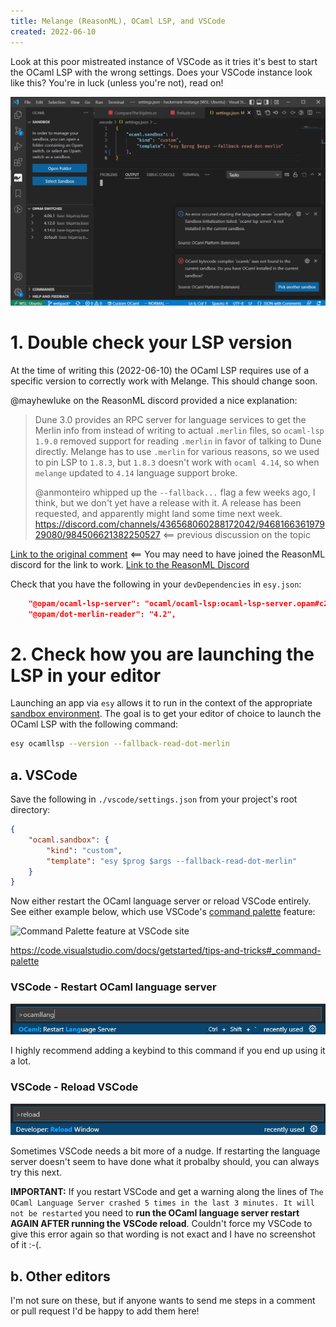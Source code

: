 ```yaml
---
title: Melange (ReasonML), OCaml LSP, and VSCode
created: 2022-06-10
---
```


Look at this poor mistreated instance of VSCode as it tries it's best to start the OCaml LSP with the wrong settings. Does your VSCode instance look like this? You're in luck (unless you're not), read on!

![All kinds of sadness](img/ocamllsp-issues-wrong-version.png)

# 1. Double check your LSP version
At the time of writing this (2022-06-10) the OCaml LSP requires use of a specific version to correctly work with Melange. This should change soon.

@mayhewluke on the ReasonML discord provided a nice explanation:

> Dune 3.0 provides an RPC server for language services to get the Merlin info from instead of writing to actual `.merlin` files, so `ocaml-lsp 1.9.0` removed support for reading `.merlin` in favor of talking to Dune directly. Melange has to use `.merlin` for various reasons, so we used to pin LSP to `1.8.3`, but `1.8.3` doesn't work with `ocaml 4.14`, so when `melange` updated to `4.14` language support broke.
> 
> @anmonteiro whipped up the `--fallback...` flag a few weeks ago, I think, but we don't yet have a release with it. A release has been requested, and apparently might land some time next week.
> https://discord.com/channels/436568060288172042/946816636197929080/984506621382250527 <== previous discussion on the topic

[Link to the original comment](https://discord.com/channels/235176658175262720/825155604641218580/984837516194635786) <== You may need to have joined the ReasonML discord for the link to work. [Link to the ReasonML Discord](https://discord.gg/reasonml)

Check that you have the following in your `devDependencies` in `esy.json`:
```json
    "@opam/ocaml-lsp-server": "ocaml/ocaml-lsp:ocaml-lsp-server.opam#c275140",
    "@opam/dot-merlin-reader": "4.2",
```

# 2. Check how you are launching the LSP in your editor
Launching an app via `esy` allows it to run in the context of the appropriate [sandbox environment](https://esy.sh/docs/en/concepts.html#project-sandbox). The goal is to get your editor of choice to launch the OCaml LSP with the following command:

```sh
esy ocamllsp --version --fallback-read-dot-merlin
```

## a. VSCode
Save the following in `./vscode/settings.json` from your project's root directory:

```json
{
    "ocaml.sandbox": {
        "kind": "custom",
        "template": "esy $prog $args --fallback-read-dot-merlin"
    }
}
```

Now either restart the OCaml language server or reload VSCode entirely. See either example below, which use VSCode's [command palette](https://code.visualstudio.com/docs/getstarted/userinterface#_command-palette) feature:

![Command Palette feature at VSCode site](https://code.visualstudio.com/assets/docs/getstarted/tips-and-tricks/OpenCommandPalatte.gif)

https://code.visualstudio.com/docs/getstarted/tips-and-tricks#_command-palette

### VSCode - Restart OCaml language server
![restarting OCaml LSP](img/vscode-restart-ocamllang.png)

I highly recommend adding a keybind to this command if you end up using it a lot.

### VSCode - Reload VSCode
![reloading VSCode](img/vscode-reload-window.png)

Sometimes VSCode needs a bit more of a nudge. If restarting the language server doesn't seem to have done what it probalby should, you can always try this next.

**IMPORTANT:** If you restart VSCode and get a warning along the lines of `The OCaml Language Server crashed 5 times in the last 3 minutes. It will not be restarted` you need to **run the OCaml language server restart AGAIN AFTER running the VSCode reload**. Couldn't force my VSCode to give this error again so that wording is not exact and I have no screenshot of it :-(.

## b. Other editors
I'm not sure on these, but if anyone wants to send me steps in a comment or pull request I'd be happy to add them here!
